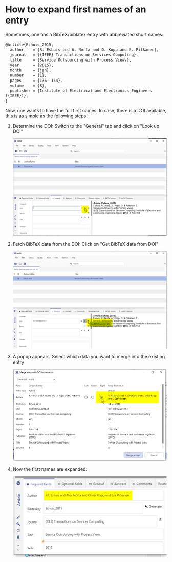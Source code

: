 # How to expand first names of an entry

Sometimes, one has a BibTeX/biblatex entry with abbreviated short names:

```
@Article{Eshuis_2015,
  author    = {R. Eshuis and A. Norta and O. Kopp and E. Pitkanen},
  journal   = {{IEEE} Transactions on Services Computing},
  title     = {Service Outsourcing with Process Views},
  year      = {2015},
  month     = {jan},
  number    = {1},
  pages     = {136--154},
  volume    = {8},
  publisher = {Institute of Electrical and Electronics Engineers ({IEEE})},
}
```

Now, one wants to have the full first names. In case, there is a DOI available, this is as simple as the following steps:

1.  Determine the DOI: Switch to the "General" tab and click on "Look up DOI"

    ![Screenshot of determine DOI](<../.gitbook/assets/expand-firstnames-step-1 (1).png>)
2.  Fetch BibTeX data from the DOI: Click on "Get BibTeX data from DOI"

    ![Screenshot of get BibTeX data from DOI](<../.gitbook/assets/expand-firstnames-step-2 (1).png>)
3.  A popup appears. Select which data you want to merge into the existing entry

    ![Screenshot of Merge Entries Dialog](<../.gitbook/assets/expand-firstnames-step-3 (1).png>)
4.  Now the first names are expanded:

    ![Screenshot of Result](<../.gitbook/assets/expand-firstnames-step-4 (1).png>)
